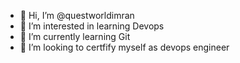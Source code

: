 - 👋 Hi, I’m @questworldimran
- 👀 I’m interested in learning Devops
- 🌱 I’m currently learning Git
- 💞️ I’m looking to certfify myself as devops engineer
<!---
questworldimran/questworldimran is a ✨ special ✨ repository because its `README.md` (this file) appears on your GitHub profile.
You can click the Preview link to take a look at your changes.
--->
